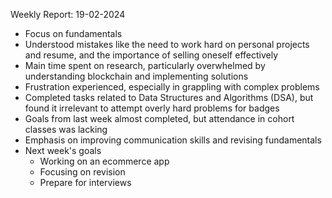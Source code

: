 Weekly Report: 19-02-2024
- Focus on fundamentals
- Understood mistakes like the need to work hard on personal projects and resume, and the importance of selling oneself effectively
- Main time spent on research, particularly overwhelmed by understanding blockchain and implementing solutions
- Frustration experienced, especially in grappling with complex problems
- Completed tasks related to Data Structures and Algorithms (DSA), but found it irrelevant to attempt overly hard problems for badges
- Goals from last week almost completed, but attendance in cohort classes was lacking
- Emphasis on improving communication skills and revising fundamentals
- Next week's goals 
  - Working on an ecommerce app
  - Focusing on revision
  - Prepare for interviews
